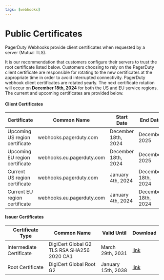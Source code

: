 ```yaml
---
tags: [webhooks]
---
```


# Public Certificates

PagerDuty Webhooks provide client certificates when requested by a server (Mutual TLS).  

It is our recommendation that customers configure their servers to trust the root certificate listed below. Customers choosing to rely on the PagerDuty client certificate are responsible for rotating to the new certificates at the appropriate time in order to avoid interrupted connectivity. PagerDuty webhook client certificates are rotated yearly. The next certificate rotation will occur on **December 18th, 2024** for both the US and EU service regions. The current and upcoming certificates are provided below.

#### Client Certificates
Certificate | Common Name | Start Date | End Date | Download
---------|----------|---------|---------|---------
 Upcoming US region certificate | webhooks.pagerduty.com | December 18th, 2024 | December 2025 | [link](https://developer.pagerduty.com/certificates/2025_webhooks_pagerduty_com.pem)
 Upcoming EU region certificate | webhooks.eu.pagerduty.com | December 18th, 2024 | December 2025 | [link](https://developer.pagerduty.com/certificates/2025_webhooks_eu_pagerduty_com.pem)
 Current US region certificate | webhooks.pagerduty.com | January 4th, 2024 | December 18th, 2024 | [link](https://developer.pagerduty.com/certificates/2024_webhooks_pagerduty_com.pem)
 Current EU region certificate | webhooks.eu.pagerduty.com | January 4th, 2024 | December 18th, 2024 | [link](https://developer.pagerduty.com/certificates/2024_webhooks_eu_pagerduty_com.pem)

#### Issuer Certificates
Certificate Type | Common Name | Valid Until | Download
---------|----------|---------|---------
 Intermediate Certificate | 	DigiCert Global G2 TLS RSA SHA256 2020 CA1 | March 29th, 2031 | [link](https://cacerts.digicert.com/DigiCertGlobalG2TLSRSASHA2562020CA1-1.crt.pem)
 Root Certificate | DigiCert Global Root G2 | January 15th, 2038 | [link](https://cacerts.digicert.com/DigiCertGlobalRootG2.crt.pem)
